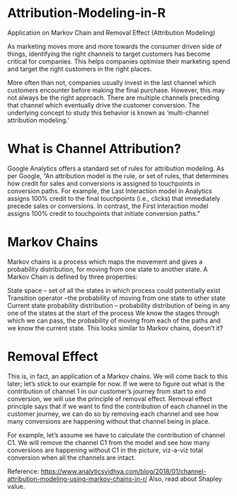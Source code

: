 # Attribution-Modeling-in-R
Application on Markov Chain and Removal Effect (Attribution Modeling)

As marketing moves more and more towards the consumer driven side of things, identifying the right channels to target customers has become critical for companies. This helps companies optimise their marketing spend and target the right customers in the right places.

More often than not, companies usually invest in the last channel which customers encounter before making the final purchase. However, this may not always be the right approach. There are multiple channels preceding that channel which eventually drive the customer conversion. The underlying concept to study this behavior is known as ‘multi-channel attribution modeling.’

# What is Channel Attribution?
Google Analytics offers a standard set of rules for attribution modeling. As per Google, “An attribution model is the rule, or set of rules, that determines how credit for sales and conversions is assigned to touchpoints in conversion paths. For example, the Last Interaction model in Analytics assigns 100% credit to the final touchpoints (i.e., clicks) that immediately precede sales or conversions. In contrast, the First Interaction model assigns 100% credit to touchpoints that initiate conversion paths.”

# Markov Chains
Markov chains is a process which maps the movement and gives a probability distribution, for moving from one state to another state. A Markov Chain is defined by three properties:

State space – set of all the states in which process could potentially exist
Transition operator –the probability of moving from one state to other state
Current state probability distribution – probability distribution of being in any one of the states at the start of the process
We know the stages through which we can pass, the probability of moving from each of the paths and we know the current state. This looks similar to Markov chains, doesn’t it?

# Removal Effect
This is, in fact, an application of a Markov chains. We will come back to this later; let’s stick to our example for now. If we were to figure out what is the contribution of channel 1 in our customer’s journey from start to end conversion, we will use the principle of removal effect. Removal effect principle says that if we want to find the contribution of each channel in the customer journey, we can do so by removing each channel and see how many conversions are happening without that channel being in place.

For example, let’s assume we have to calculate the contribution of channel C1. We will remove the channel C1 from the model and see how many conversions are happening without C1 in the picture, viz-a-viz total conversion when all the channels are intact.

Reference:
https://www.analyticsvidhya.com/blog/2018/01/channel-attribution-modeling-using-markov-chains-in-r/
Also, read about Shapley value.
